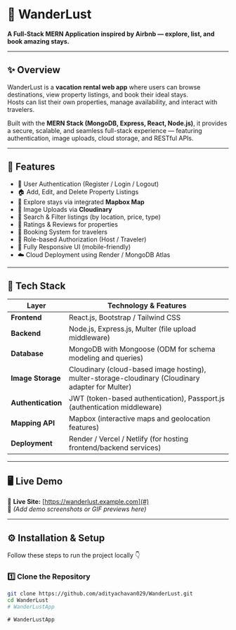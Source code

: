 # 🏡 WanderLust

**A Full-Stack MERN Application inspired by Airbnb — explore, list, and book amazing stays.**

---

## ✨ Overview

WanderLust is a **vacation rental web app** where users can browse destinations, view property listings, and book their ideal stays.  
Hosts can list their own properties, manage availability, and interact with travelers.  

Built with the **MERN Stack (MongoDB, Express, React, Node.js)**, it provides a secure, scalable, and seamless full-stack experience — featuring authentication, image uploads, cloud storage, and RESTful APIs.

---

## 🚀 Features

- 👤 User Authentication (Register / Login / Logout)
- 🏠 Add, Edit, and Delete Property Listings
- 🧭 Explore stays via integrated **Mapbox Map**
- 📸 Image Uploads via **Cloudinary**
- 🔎 Search & Filter listings (by location, price, type)
- 💬 Ratings & Reviews for properties
- 🧳 Booking System for travelers
- 🔐 Role-based Authorization (Host / Traveler)
- 📱 Fully Responsive UI (mobile-friendly)
- ☁️ Cloud Deployment using Render / MongoDB Atlas

---


## 🧠 Tech Stack

| Layer             | Technology & Features                                                                 |
|------------------|----------------------------------------------------------------------------------------|
| **Frontend**      | React.js, Bootstrap / Tailwind CSS                                                    |
| **Backend**       | Node.js, Express.js, Multer (file upload middleware)                                  |
| **Database**      | MongoDB with Mongoose (ODM for schema modeling and queries)                           |
| **Image Storage** | Cloudinary (cloud-based image hosting), multer-storage-cloudinary (Cloudinary adapter for Multer) |
| **Authentication**| JWT (token-based authentication), Passport.js (authentication middleware)             |
| **Mapping API**   | Mapbox (interactive maps and geolocation features)                                    |
| **Deployment**    | Render / Vercel / Netlify (for hosting frontend/backend services)                     |

---

## 🖥️ Live Demo

🔗 **Live Site:** [https://wanderlust.example.com](#)  
📸 *(Add demo screenshots or GIF previews here)*

---

## ⚙️ Installation & Setup

Follow these steps to run the project locally 👇

### 1️⃣ Clone the Repository
```bash
git clone https://github.com/adityachavan029/WanderLust.git
cd WanderLust
#   W a n d e r L u s t A p p  
 #   W a n d e r L u s t A p p  
 